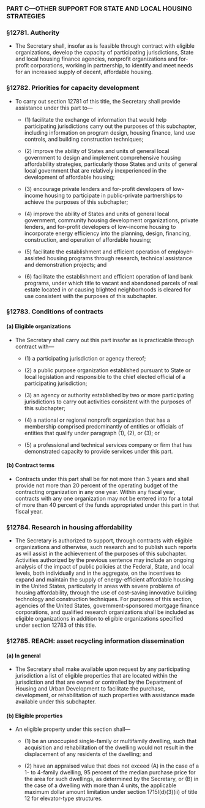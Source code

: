 ### PART C—OTHER SUPPORT FOR STATE AND LOCAL HOUSING STRATEGIES

### §12781. Authority
* The Secretary shall, insofar as is feasible through contract with eligible organizations, develop the capacity of participating jurisdictions, State and local housing finance agencies, nonprofit organizations and for-profit corporations, working in partnership, to identify and meet needs for an increased supply of decent, affordable housing.

### §12782. Priorities for capacity development
* To carry out section 12781 of this title, the Secretary shall provide assistance under this part to—

  * (1) facilitate the exchange of information that would help participating jurisdictions carry out the purposes of this subchapter, including information on program design, housing finance, land use controls, and building construction techniques;

  * (2) improve the ability of States and units of general local government to design and implement comprehensive housing affordability strategies, particularly those States and units of general local government that are relatively inexperienced in the development of affordable housing;

  * (3) encourage private lenders and for-profit developers of low-income housing to participate in public-private partnerships to achieve the purposes of this subchapter;

  * (4) improve the ability of States and units of general local government, community housing development organizations, private lenders, and for-profit developers of low-income housing to incorporate energy efficiency into the planning, design, financing, construction, and operation of affordable housing;

  * (5) facilitate the establishment and efficient operation of employer-assisted housing programs through research, technical assistance and demonstration projects; and

  * (6) facilitate the establishment and efficient operation of land bank programs, under which title to vacant and abandoned parcels of real estate located in or causing blighted neighborhoods is cleared for use consistent with the purposes of this subchapter.

### §12783. Conditions of contracts
#### (a) Eligible organizations
* The Secretary shall carry out this part insofar as is practicable through contract with—

  * (1) a participating jurisdiction or agency thereof;

  * (2) a public purpose organization established pursuant to State or local legislation and responsible to the chief elected official of a participating jurisdiction;

  * (3) an agency or authority established by two or more participating jurisdictions to carry out activities consistent with the purposes of this subchapter;

  * (4) a national or regional nonprofit organization that has a membership comprised predominantly of entities or officials of entities that qualify under paragraph (1), (2), or (3); or

  * (5) a professional and technical services company or firm that has demonstrated capacity to provide services under this part.

#### (b) Contract terms
* Contracts under this part shall be for not more than 3 years and shall provide not more than 20 percent of the operating budget of the contracting organization in any one year. Within any fiscal year, contracts with any one organization may not be entered into for a total of more than 40 percent of the funds appropriated under this part in that fiscal year.

### §12784. Research in housing affordability
* The Secretary is authorized to support, through contracts with eligible organizations and otherwise, such research and to publish such reports as will assist in the achievement of the purposes of this subchapter. Activities authorized by the previous sentence may include an ongoing analysis of the impact of public policies at the Federal, State, and local levels, both individually and in the aggregate, on the incentives to expand and maintain the supply of energy-efficient affordable housing in the United States, particularly in areas with severe problems of housing affordability, through the use of cost-saving innovative building technology and construction techniques. For purposes of this section, agencies of the United States, government-sponsored mortgage finance corporations, and qualified research organizations shall be included as eligible organizations in addition to eligible organizations specified under section 12783 of this title.

### §12785. REACH: asset recycling information dissemination
#### (a) In general
* The Secretary shall make available upon request by any participating jurisdiction a list of eligible properties that are located within the jurisdiction and that are owned or controlled by the Department of Housing and Urban Development to facilitate the purchase, development, or rehabilitation of such properties with assistance made available under this subchapter.

#### (b) Eligible properties
* An eligible property under this section shall—

  * (1) be an unoccupied single-family or multifamily dwelling, such that acquisition and rehabilitation of the dwelling would not result in the displacement of any residents of the dwelling; and

  * (2) have an appraised value that does not exceed (A) in the case of a 1- to 4-family dwelling, 95 percent of the median purchase price for the area for such dwellings, as determined by the Secretary, or (B) in the case of a dwelling with more than 4 units, the applicable maximum dollar amount limitation under section 1715l(d)(3)(ii) of title 12 for elevator-type structures.